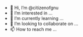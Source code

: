 - 👋 Hi, I’m @citizenofgnu
- 👀 I’m interested in ...
- 🌱 I’m currently learning ...
- 💞️ I’m looking to collaborate on ...
- 📫 How to reach me ...

<!---
citizenofgnu/citizenofgnu is a ✨ special ✨ repository because its `README.md` (this file) appears on your GitHub profile.
You can click the Preview link to take a look at your changes.
--->
